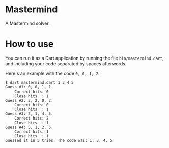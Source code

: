 Mastermind
==========

A Mastermind solver.

# How to use

You can run it as a Dart application by running the file `bin/mastermind.dart`, and including your code separated by spaces afterwords.

Here's an example with the code `0, 0, 1, 2`:

```
$ dart mastermind.dart 1 3 4 5
Guess #1: 0, 0, 1, 1.
	Correct hits: 0
	Close hits  : 1
Guess #2: 3, 2, 0, 2.
	Correct hits: 0
	Close hits  : 1
Guess #3: 2, 1, 4, 5.
	Correct hits: 2
	Close hits  : 1
Guess #4: 5, 1, 2, 5.
	Correct hits: 1
	Close hits  : 1
Guessed it in 5 tries. The code was: 1, 3, 4, 5


```